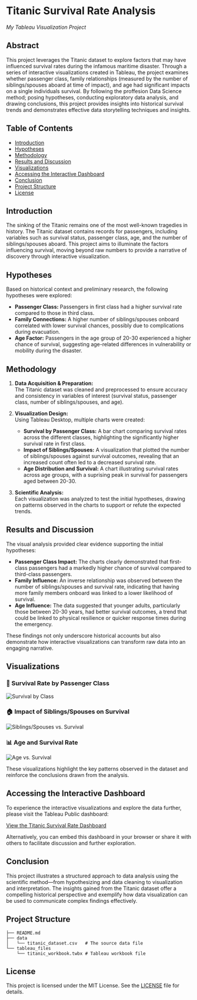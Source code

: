 # Titanic Survival Rate Analysis  
*My Tableau Visualization Project*

## Abstract
This project leverages the Titanic dataset to explore factors that may have influenced survival rates during the infamous maritime disaster. Through a series of interactive visualizations created in Tableau, the project examines whether passenger class, family relationships (measured by the number of siblings/spouses aboard at time of impact), and age had significant impacts on a single individuals survival. By following the proffesion Data Science method; posing hypotheses, conducting exploratory data analysis, and drawing conclusions, this project provides insights into historical survival trends and demonstrates effective data storytelling techniques and insights.

## Table of Contents
- [Introduction](#introduction)
- [Hypotheses](#hypotheses)
- [Methodology](#methodology)
- [Results and Discussion](#results-and-discussion)
- [Visualizations](#visualizations)
- [Accessing the Interactive Dashboard](#accessing-the-interactive-dashboard)
- [Conclusion](#conclusion)
- [Project Structure](#project-structure)
- [License](#license)

## Introduction
The sinking of the Titanic remains one of the most well-known tragedies in history. The Titanic dataset contains records for passengers, including variables such as survival status, passenger class, age, and the number of siblings/spouses aboard. This project aims to illuminate the factors influencing survival, moving beyond raw numbers to provide a narrative of discovery through interactive visualization.

## Hypotheses
Based on historical context and preliminary research, the following hypotheses were explored:
- **Passenger Class:** Passengers in first class had a higher survival rate compared to those in third class.
- **Family Connections:** A higher number of siblings/spouses onboard correlated with lower survival chances, possibly due to complications during evacuation.
- **Age Factor:** Passengers in the age group of 20-30 experienced a higher chance of survival, suggesting age-related differences in vulnerability or mobility during the disaster.

## Methodology
1. **Data Acquisition & Preparation:**  
   The Titanic dataset was cleaned and preprocessed to ensure accuracy and consistency in variables of interest (survival status, passenger class, number of siblings/spouses, and age).

2. **Visualization Design:**  
   Using Tableau Desktop, multiple charts were created:
   - **Survival by Passenger Class:** A bar chart comparing survival rates across the different classes, highlighting the significantly higher survival rate in first class.
   - **Impact of Siblings/Spouses:** A visualization that plotted the number of siblings/spouses against survival outcomes, revealing that an increased count often led to a decreased survival rate.
   - **Age Distribution and Survival:** A chart illustrating survival rates across age groups, with a suprising peak in survival for passengers aged between 20-30.

3. **Scientific Analysis:**  
   Each visualization was analyzed to test the initial hypotheses, drawing on patterns observed in the charts to support or refute the expected trends.

## Results and Discussion
The visual analysis provided clear evidence supporting the initial hypotheses:
- **Passenger Class Impact:** The charts clearly demonstrated that first-class passengers had a markedly higher chance of survival compared to third-class passengers.
- **Family Influence:** An inverse relationship was observed between the number of siblings/spouses and survival rate, indicating that having more family members onboard was linked to a lower likelihood of survival.
- **Age Influence:** The data suggested that younger adults, particularly those between 20-30 years, had better survival outcomes, a trend that could be linked to physical resilience or quicker response times during the emergency.

These findings not only underscore historical accounts but also demonstrate how interactive visualizations can transform raw data into an engaging narrative.

## Visualizations
### 🚢 Survival Rate by Passenger Class
![Survival by Class](![Pclass](https://github.com/user-attachments/assets/d21ead38-ce8c-4b6f-9408-88a82056feea)
)

### 🏠 Impact of Siblings/Spouses on Survival
![Siblings/Spouses vs. Survival](images/siblings_vs_survival.png)

### 📊 Age and Survival Rate
![Age vs. Survival](images/age_vs_survival.png)

These visualizations highlight the key patterns observed in the dataset and reinforce the conclusions drawn from the analysis.

## Accessing the Interactive Dashboard
To experience the interactive visualizations and explore the data further, please visit the Tableau Public dashboard:

[View the Titanic Survival Rate Dashboard](https://public.tableau.com/app/profile/oguguamakwa.og.obidike/viz/titanic_survival_rate/Dashboard1)

Alternatively, you can embed this dashboard in your browser or share it with others to facilitate discussion and further exploration.

## Conclusion
This project illustrates a structured approach to data analysis using the scientific method—from hypothesizing and data cleaning to visualization and interpretation. The insights gained from the Titanic dataset offer a compelling historical perspective and exemplify how data visualization can be used to communicate complex findings effectively.

## Project Structure
```
├── README.md
├── data
│   └── titanic_dataset.csv   # The source data file
└── tableau_files
    └── titanic_workbook.twbx # Tableau workbook file
```

## License
This project is licensed under the MIT License. See the [LICENSE](LICENSE) file for details.
